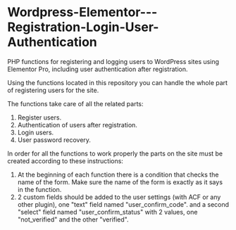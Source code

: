 # Wordpress-Elementor---Registration-Login-User-Authentication
PHP functions for registering and logging users to WordPress sites using Elementor Pro, including user authentication after registration.

Using the functions located in this repository you can handle the whole part of registering users for the site.

The functions take care of all the related parts:
1. Register users.
2. Authentication of users after registration.
3. Login users.
4. User password recovery.


In order for all the functions to work properly the parts on the site must be created according to these instructions:

1. At the beginning of each function there is a condition that checks the name of the form. Make sure the name of the form is exactly as it says in the function.
2. 2 custom fields should be added to the user settings (with ACF or any other plugin), one "text" field named "user_confirm_code". and a second "select" field named "user_confirm_status" with 2 values, one "not_verified" and the other "verified".
